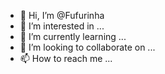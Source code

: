 - 👋 Hi, I’m @Fufurinha
- 👀 I’m interested in ...
- 🌱 I’m currently learning ...
- 💞️ I’m looking to collaborate on ...
- 📫 How to reach me ...

<!---
Fufurinha/Fufurinha is a ✨ special ✨ repository because its `README.md` (this file) appears on your GitHub profile.
You can click the Preview link to take a look at your changes.
--->

